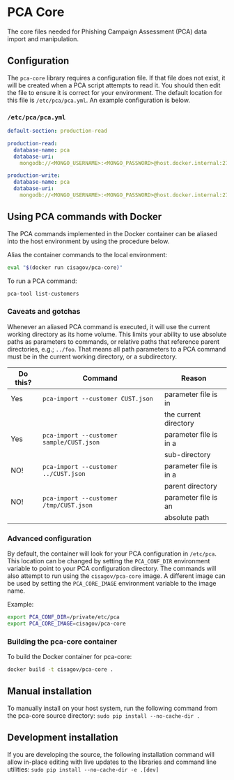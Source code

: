 # PCA Core

The core files needed for Phishing Campaign Assessment (PCA) data import and
manipulation.

## Configuration

The `pca-core` library requires a configuration file. If that file does not
exist, it will be created when a PCA script attempts to read it. You should
then edit the file to ensure it is correct for your environment. The default
location  for this file is `/etc/pca/pca.yml`. An example configuration is
below.

### `/etc/pca/pca.yml`

```yaml
default-section: production-read

production-read:
  database-name: pca
  database-uri:
    mongodb://<MONGO_USERNAME>:<MONGO_PASSWORD>@host.docker.internal:27017/pca

production-write:
  database-name: pca
  database-uri:
    mongodb://<MONGO_USERNAME>:<MONGO_PASSWORD>@host.docker.internal:27017/pca
```

## Using PCA commands with Docker

The PCA commands implemented in the Docker container can be aliased into the
host environment by using the procedure below.

Alias the container commands to the local environment:

```bash
eval "$(docker run cisagov/pca-core)"
```

To run a PCA command:

```bash
pca-tool list-customers
```

### Caveats and gotchas

Whenever an aliased PCA command is executed, it will use the current working
directory as its home volume. This limits your ability to use absolute paths as
parameters to commands, or relative paths that reference parent directories,
e.g.; `../foo`. That means all path parameters to a PCA command must be in the
current working directory, or a subdirectory.

| Do this? | Command                                  | Reason                 |
| -------- | ---------------------------------------- | ---------------------- |
| Yes      | `pca-import --customer CUST.json`        | parameter file is in   |
|          |                                          | the current directory  |
| Yes      | `pca-import --customer sample/CUST.json` | parameter file is in a |
|          |                                          | sub-directory          |
| NO!      | `pca-import --customer ../CUST.json`     | parameter file is in a |
|          |                                          | parent directory       |
| NO!      | `pca-import --customer /tmp/CUST.json`   | parameter file is an   |
|          |                                          | absolute path          |

### Advanced configuration

By default, the container will look for your PCA configuration in `/etc/pca`.
This location can be changed by setting the `PCA_CONF_DIR` environment variable
to point to your PCA configuration directory. The commands will also attempt to
run using the `cisagov/pca-core` image. A different image can be used by setting
the `PCA_CORE_IMAGE` environment variable to the image name.

Example:

```bash
export PCA_CONF_DIR=/private/etc/pca
export PCA_CORE_IMAGE=cisagov/pca-core
```

### Building the pca-core container

To build the Docker container for pca-core:

```bash
docker build -t cisagov/pca-core .
```

## Manual installation

To manually install on your host system, run the following command from the
pca-core source directory:
`sudo pip install --no-cache-dir .`

## Development installation

If you are developing the source, the following installation command will allow
in-place editing with live updates to the libraries and command line utilities:
`sudo pip install --no-cache-dir -e .[dev]`
